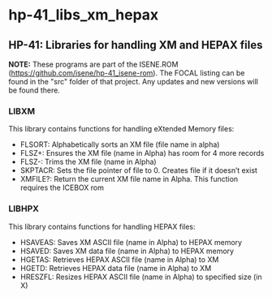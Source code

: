 # hp-41_libs_xm_hepax
## HP-41: Libraries for handling XM and HEPAX files

**NOTE:** These programs are part of the ISENE.ROM (https://github.com/isene/hp-41_isene-rom). The FOCAL listing can be found in the "src" folder of that project. Any updates and new versions will be found there.

### LIBXM

This library contains functions for handling eXtended Memory files:

* FLSORT: Alphabetically sorts an XM file (file name in alpha)
* FLSZ+: Ensures the XM file (name in Alpha) has room for 4 more records
* FLSZ-: Trims the XM file (name in Alpha)
* SKPTACR: Sets the file pointer of file to 0. Creates file if it doesn’t exist
* XMFILE?: Return the current XM file name in Alpha. This function requires the ICEBOX rom

### LIBHPX

This library contains functions for handling HEPAX files:

* HSAVEAS: Saves XM ASCII file (name in Alpha) to HEPAX memory
* HSAVED: Saves XM data file (name in Alpha) to HEPAX memory
* HGETAS: Retrieves HEPAX ASCII file (name in Alpha) to XM
* HGETD: Retrieves HEPAX data file (name in Alpha) to XM
* HRESZFL: Resizes HEPAX ASCII file (name in Alpha) to specified size (in X)

